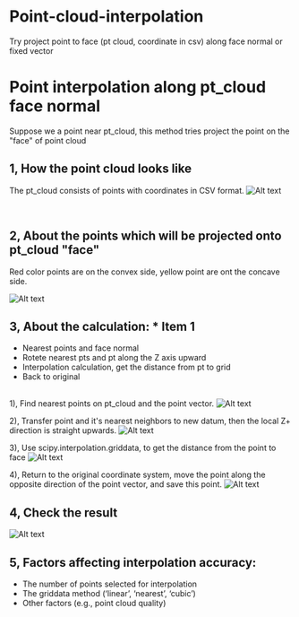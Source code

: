 # Point-cloud-interpolation
Try project point to face (pt cloud, coordinate in csv) along face normal or fixed vector
# Point interpolation along pt_cloud face normal
Suppose we a point near pt_cloud, this method tries project the point on the "face" of point cloud 

## 1, How the point cloud looks like
The pt_cloud consists of points with coordinates in CSV format.
![Alt text](image-10.png)

&nbsp;<br>

## 2, About the points which will be projected onto pt_cloud "face"
Red color points are on the convex side, yellow point are ont the concave side. 

![Alt text](image-13.png)
&nbsp;<br>

## 3, About the calculation: * Item 1
* Nearest points and face normal
* Rotete nearest pts and pt along the Z axis upward
* Interpolation calculation, get the distance from pt to grid
* Back to original 



&nbsp;<br>
 1), Find nearest points on pt_cloud and the point vector.
![Alt text](image-14.png)


 
 2), Transfer point and it's nearest neighbors to new datum, then the local Z+ direction is straight upwards.
![Alt text](image-15.png)
 
 3), Use scipy.interpolation.griddata, to get the distance from the point to face 
![Alt text](image-17.png)
  
 4), Return to the original coordinate system, move the point along the opposite direction of the point vector, and save this point.
![Alt text](image-18.png)
 
## 4, Check the result
![Alt text](image-19.png)

## 5, Factors affecting interpolation accuracy:
* The number of points selected for interpolation
* The griddata method (‘linear’, ‘nearest’, ‘cubic’)
* Other factors (e.g., point cloud quality)
